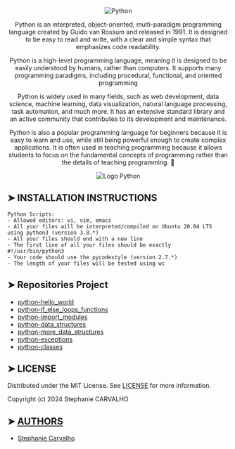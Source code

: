 <p align="center">
<img src="https://cdn.discordapp.com/attachments/1217825406699180052/1246570404173320314/trimestre_python.jpg?ex=665cdea8&is=665b8d28&hm=05ef4db83ea3cbb1f44f9f1775de5b00885f33523b5d9225cd9ccf724b5b5a64&"  alt="Python"/> </p>

<p align="center">
Python is an interpreted, object-oriented, multi-paradigm programming language created by Guido van Rossum and released in 1991. It is designed to be easy to read and write, with a clear and simple syntax that emphasizes code readability.</p>
<p align="center">
Python is a high-level programming language, meaning it is designed to be easily understood by humans, rather than computers. It supports many programming paradigms, including procedural, functional, and oriented programming</p>
<p align="center">
Python is widely used in many fields, such as web development, data science, machine learning, data visualization, natural language processing, task automation, and much more. It has an extensive standard library and an active community that contributes to its development and maintenance.</p>
<p align="center">
Python is also a popular programming language for beginners because it is easy to learn and use, while still being powerful enough to create complex applications. It is often used in teaching programming because it allows students to focus on the fundamental concepts of programming rather than the details of teaching programming. 🚀 </p>

<p align="center">
<img src="https://cdn-images.threadless.com/threadless-media/artist_shops/shops/realpython/profile/logo-1613591159-afae41b42c1708f4675432b0af9e0f8e.png?v=3&d=eyJvcHMiOiBbWyJyZXNpemUiLCBbMzUwXSwge31dXSwgImZvcmNlIjogZmFsc2UsICJvbmx5X21ldGEiOiBmYWxzZX0=" alt="Logo Python"/>
</p>

## ➤ INSTALLATION INSTRUCTIONS

```
Python Scripts:
- Allowed editors: vi, vim, emacs
- All your files will be interpreted/compiled on Ubuntu 20.04 LTS using python3 (version 3.8.*)
- All your files should end with a new line
- The first line of all your files should be exactly #!/usr/bin/python3
- Your code should use the pycodestyle (version 2.7.*)
- The length of your files will be tested using wc

```

## ➤ Repositories Project

- [python-hello_world](https://github.com/Stefani-web/holbertonschool-higher_level_programming/tree/main/python-hello_world)
- [python-if_else_loops_functions](https://github.com/Stefani-web/holbertonschool-higher_level_programming/tree/main/python-if_else_loops_functions)
- [python-import_modules](https://github.com/Stefani-web/holbertonschool-higher_level_programming/tree/main/python-import_modules)
- [python-data_structures](https://github.com/Stefani-web/holbertonschool-higher_level_programming/tree/main/python-data_structures)
- [python-more_data_structures](https://github.com/Stefani-web/holbertonschool-higher_level_programming/tree/main/python-more_data_structures)
- [python-exceptions](https://github.com/Stefani-web/holbertonschool-higher_level_programming/tree/main/python-exceptions)
- [python-classes](https://github.com/Stefani-web/holbertonschool-higher_level_programming/tree/main/python-classes)

## ➤ LICENSE

Distributed under the MIT License. See [LICENSE](https://github.com/Stefani-web/holbertonschool-higher_level_programming/blob/main/python-hello_world/LICENSE) for more information.

Copyright (c) 2024 Stephanie CARVALHO

## ➤ [AUTHORS](https://github.com/Stefani-web/holbertonschool-higher_level_programming/blob/main/python-hello_world/AUTHORS)

* [Stephanie Carvalho](https://github.com/Stefani-web)
